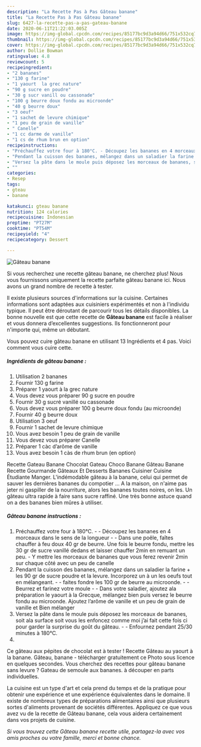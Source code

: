 ```yaml
---
description: "La Recette Pas à Pas Gâteau banane"
title: "La Recette Pas à Pas Gâteau banane"
slug: 6427-la-recette-pas-a-pas-gateau-banane
date: 2020-06-11T21:22:03.005Z
image: https://img-global.cpcdn.com/recipes/85177bc9d3a94d66/751x532cq70/gateau-banane-photo-principale-de-la-recette.jpg
thumbnail: https://img-global.cpcdn.com/recipes/85177bc9d3a94d66/751x532cq70/gateau-banane-photo-principale-de-la-recette.jpg
cover: https://img-global.cpcdn.com/recipes/85177bc9d3a94d66/751x532cq70/gateau-banane-photo-principale-de-la-recette.jpg
author: Dollie Bowman
ratingvalue: 4.8
reviewcount: 5
recipeingredient:
- "2 bananes"
- "130 g farine"
- "1 yaourt  la grec nature"
- "90 g sucre en poudre"
- "30 g sucr vanill ou cassonade"
- "100 g beurre doux fondu au microonde"
- "40 g beurre doux"
- "3 oeuf"
- "1 sachet de levure chimique"
- "1 peu de grain de vanille"
- " Canelle"
- "1 cc darme de vanille"
- "1 cs de rhum brun en option"
recipeinstructions:
- "Préchauffez votre four à 180°C. - Découpez les bananes en 4 morceaux dans le sens de la longueur - Dans une poêle, faîtes chauffer à feu doux 40 gr de beurre. Une fois le beurre fondu, mettre les 30 gr de sucre vanillé dedans et laisser chauffer 2min en remuant un peu. Y mettre les morceaux de bananes que vous ferez revenir 2min sur chaque côté avec un peu de canelle"
- "Pendant la cuisson des bananes, mélangez dans un saladier la farine + les 90 gr de sucre poudre et la levure. Incorporez un à un les oeufs tout en mélangeant. - faites fondre les 100 gr de beurre au microonde. - Beurrez et farinez votre moule - Dans votre saladier, ajoutez ala préparation le yaourt à la Grecque, mélangez bien puis versez le beurre fondu au microonde. Ajoutez l’arôme de vanille et un peu de grain de vanille et Bien mélanger"
- "Versez la pâte dans le moule puis déposez les morceaux de bananes, soit ala surface soit vous les enfoncez comme moi j’ai fait cette fois ci pour garder la surprise du goût du gâteau. - Enfournez pendant 25/30 minutes à 180°C."
- ""
categories:
- Resep
tags:
- gteau
- banane

katakunci: gteau banane 
nutrition: 124 calories
recipecuisine: Indonesian
preptime: "PT27M"
cooktime: "PT54M"
recipeyield: "4"
recipecategory: Dessert

---
```



![Gâteau banane](https://img-global.cpcdn.com/recipes/85177bc9d3a94d66/751x532cq70/gateau-banane-photo-principale-de-la-recette.jpg)

Si vous recherchez une recette gâteau banane, ne cherchez plus! Nous vous fournissons uniquement la recette parfaite gâteau banane ici. Nous avons un grand nombre de recette à tester.

Il existe plusieurs sources d'informations sur la cuisine. Certaines informations sont adaptées aux cuisiniers expérimentés et non à l'individu typique. Il peut être déroutant de parcourir tous les détails disponibles. La bonne nouvelle est que cette recette de <strong> Gâteau banane </strong> est facile à réaliser et vous donnera d’excellentes suggestions. Ils fonctionneront pour n'importe qui, même un débutant.

<!--inarticleads1-->

Vous pouvez cuire gâteau banane en utilisant 13 Ingrédients et 4 pas. Voici comment vous cuire cette.

##### Ingrédients de gâteau banane :

1. Utilisation 2 bananes
1. Fournir 130 g farine
1. Préparer 1 yaourt à la grec nature
1. Vous devez vous préparer 90 g sucre en poudre
1. Fournir 30 g sucré vanillé ou cassonade
1. Vous devez vous préparer 100 g beurre doux fondu (au microonde)
1. Fournir 40 g beurre doux
1. Utilisation 3 oeuf
1. Fournir 1 sachet de levure chimique
1. Vous avez besoin 1 peu de grain de vanille
1. Vous devez vous préparer  Canelle
1. Préparer 1 càc d’arôme de vanille
1. Vous avez besoin 1 càs de rhum brun (en option)


Recette Gateau Banane Chocolat Gateau Choco Banane Gâteau Banane Recette Gourmande Gâteaux Et Desserts Bananes Cuisiner Cuisine Étudiante Manger. L&#39;indémodable gâteau à la banane, celui qui permet de sauver les dernières bananes du compotier … A la maison, on n&#39;aime pas jeter ni gaspiller de la nourriture, alors les bananes toutes noires, on les. Un gâteau ultra rapide à faire sans sucre raffiné. Une très bonne astuce quand on a des bananes bien mûres à utiliser. 

<!--inarticleads2-->

##### Gâteau banane instructions :

1. Préchauffez votre four à 180°C. - - Découpez les bananes en 4 morceaux dans le sens de la longueur - - Dans une poêle, faîtes chauffer à feu doux 40 gr de beurre. Une fois le beurre fondu, mettre les 30 gr de sucre vanillé dedans et laisser chauffer 2min en remuant un peu. - Y mettre les morceaux de bananes que vous ferez revenir 2min sur chaque côté avec un peu de canelle
1. Pendant la cuisson des bananes, mélangez dans un saladier la farine + les 90 gr de sucre poudre et la levure. Incorporez un à un les oeufs tout en mélangeant. - - faites fondre les 100 gr de beurre au microonde. - - Beurrez et farinez votre moule - - Dans votre saladier, ajoutez ala préparation le yaourt à la Grecque, mélangez bien puis versez le beurre fondu au microonde. Ajoutez l’arôme de vanille et un peu de grain de vanille et Bien mélanger
1. Versez la pâte dans le moule puis déposez les morceaux de bananes, soit ala surface soit vous les enfoncez comme moi j’ai fait cette fois ci pour garder la surprise du goût du gâteau. - - Enfournez pendant 25/30 minutes à 180°C.
1. 


Ce gâteau aux pépites de chocolat est à tester ! Recette Gâteau au yaourt à la banane. Gâteau, banane - télécharger gratuitement ce Photo sous licence en quelques secondes. Vous cherchez des recettes pour gâteau banane sans levure ? Gateau de semoule aux bananes. à découper en parts individuelles. 

<!--inarticleads1-->

<p>
La cuisine est un type d'art et cela prend du temps et de la pratique pour obtenir une expérience et une expérience équivalentes dans le domaine. Il existe de nombreux types de préparations alimentaires ainsi que plusieurs sortes d'aliments provenant de sociétés différentes. Appliquez ce que vous avez vu de la recette de Gâteau banane, cela vous aidera certainement dans vos projets de cuisine.
</p>

<p>
<i>Si vous trouvez cette Gâteau banane recette utile, partagez-la avec vos amis proches ou votre famille, merci et bonne chance.</i>
</p>
